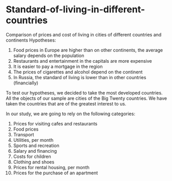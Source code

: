 # Standard-of-living-in-different-countries

Comparison of prices and cost of living in cities of different countries and continents
Hypotheses:
1. Food prices in Europe are higher than on other continents, the average salary depends on the population
2. Restaurants and entertainment in the capitals are more expensive
3. It is easier to pay a mortgage in the region
4. The prices of cigarettes and alcohol depend on the continent
5. In Russia, the standard of living is lower than in other countries (financially)

To test our hypotheses, we decided to take the most developed countries. All the objects of our sample are cities of the Big Twenty countries. We have taken the countries that are of the greatest interest to us.

In our study, we are going to rely on the following categories:
1. Prices for visiting cafes and restaurants
2. Food prices
3. Transport
4. Utilities, per month
5. Sports and recreation
6. Salary and financing
7. Costs for children
8. Clothing and shoes
9. Prices for rental housing, per month
10. Prices for the purchase of an apartment
